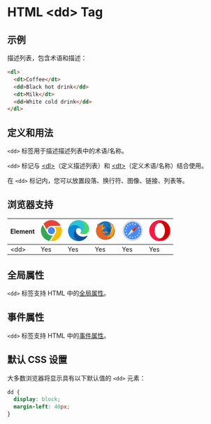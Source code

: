 HTML \<dd> Tag
===

## 示例

描述列表，包含术语和描述：

```html idoc:preview:iframe
<dl>
  <dt>Coffee</dt>
  <dd>Black hot drink</dd>
  <dt>Milk</dt>
  <dd>White cold drink</dd>
</dl>
```

## 定义和用法

`<dd>` 标签用于描述描述列表中的术语/名称。

`<dd>` 标记与 [\<dl>](./dl.md)（定义描述列表）和 [\<dt>](./dt.md)（定义术语/名称）结合使用。

在 `<dd>` 标记内，您可以放置段落、换行符、图像、链接、列表等。

## 浏览器支持

| Element | ![chrome][1] | ![edge][2] | ![firefox][3] | ![safari][4] | ![opera][5] |
| --------- | --- | --- | --- | --- | --- |
| \<dd>   | Yes | Yes | Yes | Yes | Yes |

## 全局属性

`<dd>` 标签支持 HTML 中的[全局属性](../reference/standardattributes.md)。

## 事件属性

`<dd>` 标签支持 HTML 中的[事件属性](../reference/eventattributes.md)。

## 默认 CSS 设置

大多数浏览器将显示具有以下默认值的 `<dd>` 元素：

```css
dd {
  display: block;
  margin-left: 40px;
}
```


[1]: ../assets/chrome.svg
[2]: ../assets/edge.svg
[3]: ../assets/firefox.svg
[4]: ../assets/safari.svg
[5]: ../assets/opera.svg